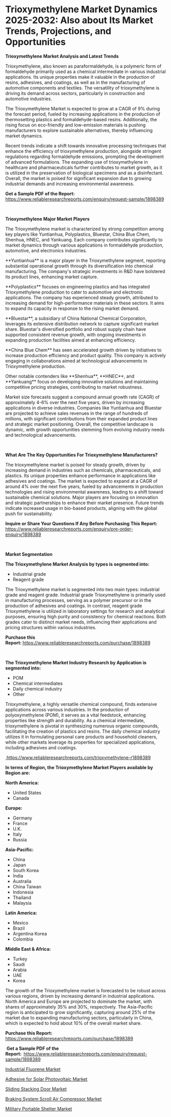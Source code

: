 <p><h1>Trioxymethylene Market Dynamics 2025-2032: Also about Its Market Trends, Projections, and Opportunities</h1></p><p><strong>Trioxymethylene Market Analysis and Latest Trends</strong></p>
<p><p>Trioxymethylene, also known as paraformaldehyde, is a polymeric form of formaldehyde primarily used as a chemical intermediate in various industrial applications. Its unique properties make it valuable in the production of resins, adhesives, and coatings, as well as in the manufacturing of automotive components and textiles. The versatility of trioxymethylene is driving its demand across sectors, particularly in construction and automotive industries.</p><p>The Trioxymethylene Market is expected to grow at a CAGR of 9% during the forecast period, fueled by increasing applications in the production of thermosetting plastics and formaldehyde-based resins. Additionally, the rising focus on eco-friendly and low-emission materials is pushing manufacturers to explore sustainable alternatives, thereby influencing market dynamics. </p><p>Recent trends indicate a shift towards innovative processing techniques that enhance the efficiency of trioxymethylene production, alongside stringent regulations regarding formaldehyde emissions, prompting the development of advanced formulations. The expanding use of trioxymethylene in healthcare and pharmaceuticals further contributes to market growth, as it is utilized in the preservation of biological specimens and as a disinfectant. Overall, the market is poised for significant expansion due to growing industrial demands and increasing environmental awareness.</p></p>
<p><strong>Get a Sample PDF of the Report:&nbsp;</strong> <a href="https://www.reliableresearchreports.com/enquiry/request-sample/1898389?utm_campaign=2104&utm_medium=2&utm_source=Github&utm_content=ia&utm_term=31012025&utm_id=trioxymethylene">https://www.reliableresearchreports.com/enquiry/request-sample/1898389</a></p>
<p>&nbsp;</p>
<p><strong>Trioxymethylene Major Market Players</strong></p>
<p><p>The Trioxymethylene market is characterized by strong competition among key players like Yuntianhua, Polyplastics, Bluestar, China Blue Chem, Shenhua, HNEC, and Yankuang. Each company contributes significantly to market dynamics through various applications in formaldehyde production, automotive, and electronics industries.</p><p>**Yuntianhua** is a major player in the Trioxymethylene segment, reporting substantial operational growth through its diversification into chemical manufacturing. The company's strategic investments in R&D have bolstered its product lines, enhancing market capture.</p><p>**Polyplastics** focuses on engineering plastics and has integrated Trioxymethylene production to cater to automotive and electronic applications. The company has experienced steady growth, attributed to increasing demand for high-performance materials in these sectors. It aims to expand its capacity in response to the rising market demand.</p><p>**Bluestar**, a subsidiary of China National Chemical Corporation, leverages its extensive distribution network to capture significant market share. Bluestar's diversified portfolio and robust supply chain have supported consistent revenue growth, with ongoing investments in expanding production facilities aimed at enhancing efficiency.</p><p>**China Blue Chem** has seen accelerated growth driven by initiatives to increase production efficiency and product quality. This company is actively engaging in collaborations aimed at technological advancements in Trioxymethylene production.</p><p>Other notable contenders like **Shenhua**, **HNEC**, and **Yankuang** focus on developing innovative solutions and maintaining competitive pricing strategies, contributing to market robustness.</p><p>Market size forecasts suggest a compound annual growth rate (CAGR) of approximately 4-6% over the next five years, driven by increasing applications in diverse industries. Companies like Yuntianhua and Bluestar are projected to achieve sales revenues in the range of hundreds of millions, with significant contributions from their expanded product lines and strategic market positioning. Overall, the competitive landscape is dynamic, with growth opportunities stemming from evolving industry needs and technological advancements.</p></p>
<p>&nbsp;</p>
<p><strong>What Are The Key Opportunities For Trioxymethylene Manufacturers?</strong></p>
<p><p>The trioxymethylene market is poised for steady growth, driven by increasing demand in industries such as chemicals, pharmaceuticals, and plastics. Its unique properties enhance performance in applications like adhesives and coatings. The market is expected to expand at a CAGR of around 4% over the next five years, fueled by advancements in production technologies and rising environmental awareness, leading to a shift toward sustainable chemical solutions. Major players are focusing on innovation and strategic partnerships to enhance their market presence. Future trends indicate increased usage in bio-based products, aligning with the global push for sustainability.</p></p>
<p><strong>Inquire or Share Your Questions If Any Before Purchasing This Report:</strong> <a href="https://www.reliableresearchreports.com/enquiry/pre-order-enquiry/1898389?utm_campaign=2104&utm_medium=2&utm_source=Github&utm_content=ia&utm_term=31012025&utm_id=trioxymethylene">https://www.reliableresearchreports.com/enquiry/pre-order-enquiry/1898389</a></p>
<p>&nbsp;</p>
<p><strong>Market Segmentation</strong></p>
<p><strong>The Trioxymethylene Market Analysis by types is segmented into:</strong></p>
<p><ul><li>Industrial grade</li><li>Reagent grade</li></ul></p>
<p><p>The Trioxymethylene market is segmented into two main types: industrial grade and reagent grade. Industrial grade Trioxymethylene is primarily used in manufacturing processes, serving as a polymer precursor or in the production of adhesives and coatings. In contrast, reagent grade Trioxymethylene is utilized in laboratory settings for research and analytical purposes, ensuring high purity and consistency for chemical reactions. Both grades cater to distinct market needs, influencing their applications and pricing structures within various industries.</p></p>
<p><strong>Purchase this Report:&nbsp;</strong><a href="https://www.reliableresearchreports.com/purchase/1898389?utm_campaign=2104&utm_medium=2&utm_source=Github&utm_content=ia&utm_term=31012025&utm_id=trioxymethylene">https://www.reliableresearchreports.com/purchase/1898389</a></p>
<p>&nbsp;</p>
<p><strong>The Trioxymethylene Market Industry Research by Application is segmented into:</strong></p>
<p><ul><li>POM</li><li>Chemical intermediates</li><li>Daily chemical industry</li><li>Other</li></ul></p>
<p><p>Trioxymethylene, a highly versatile chemical compound, finds extensive applications across various industries. In the production of polyoxymethylene (POM), it serves as a vital feedstock, enhancing properties like strength and durability. As a chemical intermediate, trioxymethylene is pivotal in synthesizing numerous organic compounds, facilitating the creation of plastics and resins. The daily chemical industry utilizes it in formulating personal care products and household cleaners, while other markets leverage its properties for specialized applications, including adhesives and coatings.</p></p>
<p><a href="https://www.reliableresearchreports.com/trioxymethylene-r1898389?utm_campaign=2104&utm_medium=2&utm_source=Github&utm_content=ia&utm_term=31012025&utm_id=trioxymethylene">&nbsp;https://www.reliableresearchreports.com/trioxymethylene-r1898389</a></p>
<p><strong>In terms of Region, the Trioxymethylene Market Players available by Region are:</strong></p>
<p>
    <p> <strong> North America: </strong>
        <ul>
            <li>United States</li>
            <li>Canada</li>
        </ul>
        </p> 
    <p> <strong> Europe: </strong>
        <ul>
            <li>Germany</li>
            <li>France</li>
            <li>U.K.</li>
            <li>Italy</li>
            <li>Russia</li>
        </ul>
        </p> 
    <p> <strong> Asia-Pacific: </strong>
        <ul>
            <li>China</li>
            <li>Japan</li>
            <li>South Korea</li>
            <li>India</li>
            <li>Australia</li>
            <li>China Taiwan</li>
            <li>Indonesia</li>
            <li>Thailand</li>
            <li>Malaysia</li>
        </ul>
        </p> 
    <p> <strong> Latin America: </strong>
        <ul>
            <li>Mexico</li>
            <li>Brazil</li>
            <li>Argentina Korea</li>
            <li>Colombia</li>
        </ul>
        </p> 
    <p> <strong> Middle East & Africa: </strong>
        <ul>
            <li>Turkey</li>
            <li>Saudi</li>
            <li>Arabia</li>
            <li>UAE</li>
            <li>Korea</li>
        </ul>
    </p>
    </p>
<p><p>The growth of the Trioxymethylene market is forecasted to be robust across various regions, driven by increasing demand in industrial applications. North America and Europe are projected to dominate the market, with shares of approximately 35% and 30%, respectively. The Asia-Pacific region is anticipated to grow significantly, capturing around 25% of the market due to expanding manufacturing sectors, particularly in China, which is expected to hold about 10% of the overall market share.</p></p>
<p><strong>Purchase this Report: </strong><a href="https://www.reliableresearchreports.com/purchase/1898389?utm_campaign=2104&utm_medium=2&utm_source=Github&utm_content=ia&utm_term=31012025&utm_id=trioxymethylene">https://www.reliableresearchreports.com/purchase/1898389</a></p>
<p>&nbsp;<strong>Get a Sample PDF of the Report:&nbsp;&nbsp;</strong><a href="https://www.reliableresearchreports.com/enquiry/request-sample/1898389?utm_campaign=2104&utm_medium=2&utm_source=Github&utm_content=ia&utm_term=31012025&utm_id=trioxymethylene">https://www.reliableresearchreports.com/enquiry/request-sample/1898389</a></p>
<p><strong></strong></p>
<p><p><a href="https://www.linkedin.com/pulse/in-depth-review-industrial-fluorene-market-size-segmentation-42orf?utm_campaign=2104&utm_medium=2&utm_source=Github&utm_content=ia&utm_term=31012025&utm_id=trioxymethylene">Industrial Fluorene Market</a></p><p><a href="https://www.linkedin.com/pulse/year-on-year-growth-adhesive-solar-photovoltaic-market-zm5hf?utm_campaign=2104&utm_medium=2&utm_source=Github&utm_content=ia&utm_term=31012025&utm_id=trioxymethylene">Adhesive for Solar Photovoltaic Market</a></p><p><a href="https://www.linkedin.com/pulse/sliding-stacking-door-market-size-forecast-2025-2032-qahuc?utm_campaign=2104&utm_medium=2&utm_source=Github&utm_content=ia&utm_term=31012025&utm_id=trioxymethylene">Sliding Stacking Door Market</a></p><p><a href="https://www.linkedin.com/pulse/revenue-insights-braking-system-scroll-air-compressor-market-jluxf?utm_campaign=2104&utm_medium=2&utm_source=Github&utm_content=ia&utm_term=31012025&utm_id=trioxymethylene">Braking System Scroll Air Compressor Market</a></p><p><a href="https://www.linkedin.com/pulse/projected-growth-military-portable-shelter-market-size-4xkoe?utm_campaign=2104&utm_medium=2&utm_source=Github&utm_content=ia&utm_term=31012025&utm_id=trioxymethylene">Military Portable Shelter Market</a></p></p>